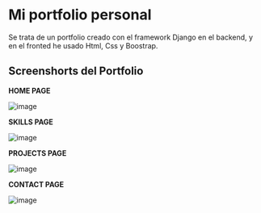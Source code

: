 

# Mi portfolio personal

Se trata de un portfolio creado con el framework Django en el backend, y en el fronted he usado Html, Css y Boostrap.

## Screenshorts del Portfolio 

__HOME PAGE__

![image](https://github.com/user-attachments/assets/5fea45b2-3d88-42a5-a47e-ae928d4f19cb)

__SKILLS PAGE__

![image](https://github.com/user-attachments/assets/e8fb89c9-ace8-4ea2-9614-649343e354e5)

__PROJECTS PAGE__

![image](https://github.com/user-attachments/assets/bac548b1-105a-445e-92d7-7b35bd4743e6)

__CONTACT PAGE__

![image](https://github.com/user-attachments/assets/88356bbb-5d8d-4c2c-9c3b-2c6515d05b59)
